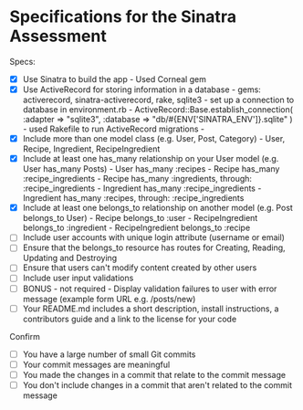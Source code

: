 # Specifications for the Sinatra Assessment

Specs:
- [x] Use Sinatra to build the app
      - Used Corneal gem
- [x] Use ActiveRecord for storing information in a database
      - gems: activerecord, sinatra-activerecord, rake, sqlite3
      - set up a connection to database in environment.rb
        - ActiveRecord::Base.establish_connection(
          :adapter => "sqlite3",
          :database => "db/#{ENV['SINATRA_ENV']}.sqlite"
          )
      - used Rakefile to run ActiveRecord migrations
      -
- [x] Include more than one model class (e.g. User, Post, Category)
      - User, Recipe, Ingredient, RecipeIngredient
- [x] Include at least one has_many relationship on your User model (e.g. User has_many Posts)
      - User has_many :recipes
      - Recipe has_many :recipe_ingredients
      - Recipe has_many :ingredients, through: :recipe_ingredients
      - Ingredient has_many :recipe_ingredients
      - Ingredient has_many :recipes, through: :recipe_ingredients
- [x] Include at least one belongs_to relationship on another model (e.g. Post belongs_to User)
      - Recipe belongs_to :user
      - RecipeIngredient belongs_to :ingredient
      - RecipeIngredient belongs_to :recipe
- [ ] Include user accounts with unique login attribute (username or email)
- [ ] Ensure that the belongs_to resource has routes for Creating, Reading, Updating and Destroying
- [ ] Ensure that users can't modify content created by other users
- [ ] Include user input validations
- [ ] BONUS - not required - Display validation failures to user with error message (example form URL e.g. /posts/new)
- [ ] Your README.md includes a short description, install instructions, a contributors guide and a link to the license for your code

Confirm
- [ ] You have a large number of small Git commits
- [ ] Your commit messages are meaningful
- [ ] You made the changes in a commit that relate to the commit message
- [ ] You don't include changes in a commit that aren't related to the commit message
